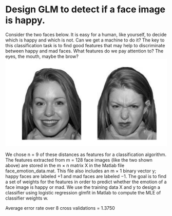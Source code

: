 # Design GLM to detect if a face image is happy.
Consider the two faces below. It is easy for a human, like yourself, to decide which is
happy and which is not. Can we get a machine to do it?
The key to this classification task is to find good features that may help to discriminate between happy and mad faces. What features do we pay attention to? The eyes, the mouth, maybe the brow?
![alt text](https://github.com/tarunbansal/Machine-Learning/blob/master/FaceData/img/faces.png)


We chose n = 9 of these distances as features for a classification algorithm. The features extracted from m = 128 face images (like the two shown above) are stored in the m × n matrix X in the Matlab file face_emotion_data.mat. This file also includes an m × 1 binary vector y; happy faces are labeled +1 and mad faces are labeled −1. The goal is to find a set of weights for the features in order to predict whether the emotion of a face image is happy or mad.
We use the training data X and y to design a classifier using logistic regression glmfit in Matlab to compute the MLE of classifier weights w.


Average error rate over 8 cross validations = 1.3750
